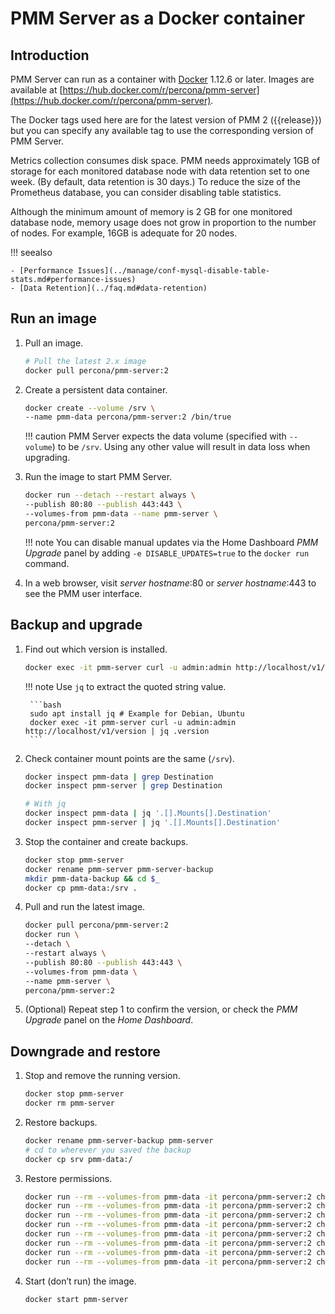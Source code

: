 # PMM Server as a Docker container

## Introduction

PMM Server can run as a container with [Docker](https://docs.docker.com) 1.12.6 or later. Images are available at [https://hub.docker.com/r/percona/pmm-server](https://hub.docker.com/r/percona/pmm-server).

The Docker tags used here are for the latest version of PMM 2 ({{release}}) but you can specify any available tag to use the corresponding version of PMM Server.

Metrics collection consumes disk space. PMM needs approximately 1GB of storage for each monitored database node with data retention set to one week. (By default, data retention is 30 days.) To reduce the size of the Prometheus database, you can consider disabling table statistics.

Although the minimum amount of memory is 2 GB for one monitored database node, memory usage does not grow in proportion to the number of nodes. For example, 16GB is adequate for 20 nodes.

!!! seealso

    - [Performance Issues](../manage/conf-mysql-disable-table-stats.md#performance-issues)
    - [Data Retention](../faq.md#data-retention)

## Run an image

1. Pull an image.

    ```bash
    # Pull the latest 2.x image
    docker pull percona/pmm-server:2
    ```

2. Create a persistent data container.

    ```bash
    docker create --volume /srv \
    --name pmm-data percona/pmm-server:2 /bin/true
    ```

    !!! caution
        PMM Server expects the data volume (specified with `--volume`) to be `/srv`.  Using any other value will result in data loss when upgrading.

3. Run the image to start PMM Server.

    ```bash
    docker run --detach --restart always \
    --publish 80:80 --publish 443:443 \
    --volumes-from pmm-data --name pmm-server \
    percona/pmm-server:2
    ```

    !!! note
        You can disable manual updates via the Home Dashboard *PMM Upgrade* panel by adding `-e DISABLE_UPDATES=true` to the `docker run` command.

4. In a web browser, visit *server hostname*:80 or *server hostname*:443 to see the PMM user interface.

## Backup and upgrade

1. Find out which version is installed.

    ```bash
    docker exec -it pmm-server curl -u admin:admin http://localhost/v1/version
    ```

    !!! note
        Use `jq` to extract the quoted string value.

        ```bash
        sudo apt install jq # Example for Debian, Ubuntu
        docker exec -it pmm-server curl -u admin:admin http://localhost/v1/version | jq .version
        ```

2. Check container mount points are the same (`/srv`).

    ```bash
    docker inspect pmm-data | grep Destination
    docker inspect pmm-server | grep Destination

    # With jq
    docker inspect pmm-data | jq '.[].Mounts[].Destination'
    docker inspect pmm-server | jq '.[].Mounts[].Destination'
    ```

3. Stop the container and create backups.

    ```bash
    docker stop pmm-server
    docker rename pmm-server pmm-server-backup
    mkdir pmm-data-backup && cd $_
    docker cp pmm-data:/srv .
    ```

4. Pull and run the latest image.

    ```bash
    docker pull percona/pmm-server:2
    docker run \
    --detach \
    --restart always \
    --publish 80:80 --publish 443:443 \
    --volumes-from pmm-data \
    --name pmm-server \
    percona/pmm-server:2
    ```

5. (Optional) Repeat step 1 to confirm the version, or check the *PMM Upgrade* panel on the *Home Dashboard*.

## Downgrade and restore

1. Stop and remove the running version.

    ```bash
    docker stop pmm-server
    docker rm pmm-server
    ```

2. Restore backups.

    ```bash
    docker rename pmm-server-backup pmm-server
    # cd to wherever you saved the backup
    docker cp srv pmm-data:/
    ```

3. Restore permissions.

    ```bash
    docker run --rm --volumes-from pmm-data -it percona/pmm-server:2 chown -R root:root /srv && \
    docker run --rm --volumes-from pmm-data -it percona/pmm-server:2 chown -R pmm:pmm /srv/alertmanager && \
    docker run --rm --volumes-from pmm-data -it percona/pmm-server:2 chown -R root:pmm /srv/clickhouse && \
    docker run --rm --volumes-from pmm-data -it percona/pmm-server:2 chown -R grafana:grafana /srv/grafana && \
    docker run --rm --volumes-from pmm-data -it percona/pmm-server:2 chown -R pmm:pmm /srv/logs && \
    docker run --rm --volumes-from pmm-data -it percona/pmm-server:2 chown -R postgres:postgres /srv/postgres && \
    docker run --rm --volumes-from pmm-data -it percona/pmm-server:2 chown -R pmm:pmm /srv/prometheus && \
    docker run --rm --volumes-from pmm-data -it percona/pmm-server:2 chown -R postgres:postgres /srv/logs/postgresql.log
    ```

4. Start (don’t run) the image.

    ```bash
    docker start pmm-server
    ```
